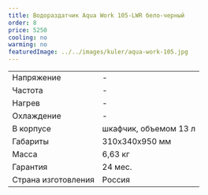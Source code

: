 ```yaml
---
title: Водораздатчик Aqua Work 105-LWR бело-черный
order: 8
price: 5250
cooling: no
warming: no
featuredImage: ../../images/kuler/aqua-work-105.jpg
---
```


<table>
<tr><td>Напряжение</td><td>-</td></tr>
<tr><td>Частота</td><td>-</td></tr>
<tr><td>Нагрев</td><td>-</td></tr>
<tr><td>Охлаждение</td><td>-</td></tr>
<tr><td>В корпусе</td><td>шкафчик, объемом 13 л</td></tr>
<tr><td>Габариты</td><td>310x340x950 мм</td></tr>
<tr><td>Масса</td><td>6,63 кг</td></tr>
<tr><td>Гарантия</td><td>24 мес.</td></tr>
<tr><td>Страна изготовления</td><td>Россия</td></tr>
</table>
